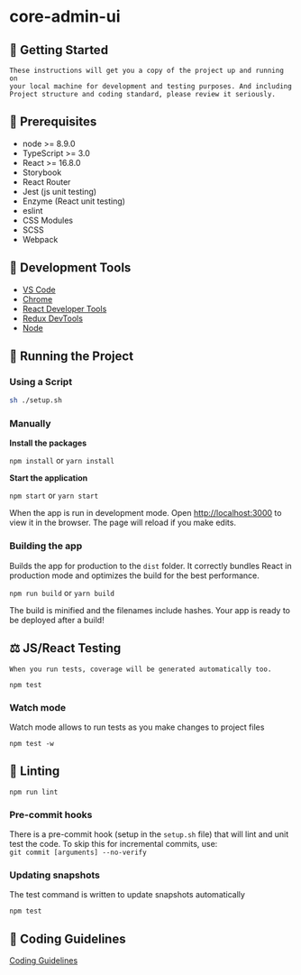 # core-admin-ui

## 🚗 Getting Started

```note
These instructions will get you a copy of the project up and running on
your local machine for development and testing purposes. And including
Project structure and coding standard, please review it seriously.
```

## 🔨 Prerequisites

- node >= 8.9.0
- TypeScript >= 3.0
- React >= 16.8.0
- Storybook
- React Router
- Jest (js unit testing)
- Enzyme (React unit testing)
- eslint
- CSS Modules
- SCSS
- Webpack

## 🔧 Development Tools

- [VS Code](https://code.visualstudio.com/)
- [Chrome](https://www.google.com/chrome/)
- [React Developer Tools](https://chrome.google.com/webstore/detail/react-developer-tools/fmkadmapgofadopljbjfkapdkoienihi?hl=en-US)
- [Redux DevTools](https://chrome.google.com/webstore/detail/redux-devtools/lmhkpmbekcpmknklioeibfkpmmfibljd?hl=en-US)
- [Node](https://nodejs.org/en/)

## 💨 Running the Project

### Using a Script

```bash
sh ./setup.sh
```

### Manually

**Install the packages**

`npm install` or `yarn install`

**Start the application**

`npm start` or `yarn start`

When the app is run in development mode. Open <http://localhost:3000> to view it in the browser. The page will reload if you make edits.

### Building the app

Builds the app for production to the `dist` folder. It correctly bundles React in production mode and optimizes the build for the best performance.

`npm run build` or `yarn build`

The build is minified and the filenames include hashes. Your app is ready to be deployed after a build!

## ⚖️ JS/React Testing

```note
When you run tests, coverage will be generated automatically too.
```

`npm test`

### Watch mode

Watch mode allows to run tests as you make changes to project files

`npm test -w`

## 🔭 Linting

`npm run lint`

### Pre-commit hooks

There is a pre-commit hook (setup in the `setup.sh` file) that will lint and unit test the code. To skip this for incremental commits, use:<br>
`git commit [arguments] --no-verify`

### Updating snapshots

The test command is written to update snapshots automatically

`npm test`

## 📒 Coding Guidelines

[Coding Guidelines](/coding-guidelines.md)
